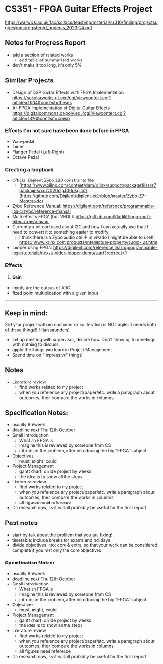 # CS351 - FPGA Guitar Effects Project
https://warwick.ac.uk/fac/sci/dcs/teaching/material/cs310/finding/projectsuggestions/registered_projects_2023-24.pdf

## Notes for Progress Report
- add a section of related works
  - add table of summarised works
- don't make it too long, it's only 5%

## Similar Projects
 * Design of DSP Guitar Effects with FPGA Implementation
https://scholarworks.rit.edu/cgi/viewcontent.cgi?article=11514&context=theses
 * An FPGA Implementation of Digital Guitar Effects
https://digitalcommons.calpoly.edu/cgi/viewcontent.cgi?article=1326&context=cpesp

### Effects I'm not sure have been done before in FPGA
 * Wah-pedal
 * Tuner
 * Flanger Pedal (Left-Right)
 * Octave Pedal

### Creating a loopback
- Official Digilent Zybo z20 constraints file 
  * [https://www.xilinx.com/content/dam/xilinx/support/packagefiles/z7packages/xc7z020clg400pkg.txt](https://github.com/Digilent/digilent-xdc/blob/master/Zybo-Z7-Master.xdc)
- Zybo Reference Manual: https://digilent.com/reference/programmable-logic/zybo/reference-manual
- Multi effects FPGA (but VHDL): https://github.com/Vladilit/fpga-multi-effect/tree/master
- Currently a bit confused about I2C and how I can actually use that: I need to convert it to something easier to modify
   * i think there is a Zybo audio ctrl IP in vivado I might be able to use!!! https://www.xilinx.com/products/intellectual-property/audio-i2s.html
- Looper using FPGA: https://digilent.com/reference/learn/programmable-logic/tutorials/nexys-video-looper-demo/start?redirect=1

### Effects
1. #### Gain
- inputs are the outpus of ADC
- fixed point multiplication with a given input


----

## Keep in mind:
3rd year project with no customer or no iteration is NOT agile: it needs both of those things!!!! (ian saunders)
  * set up meeting with supervisor, decide how. Don't show up to meetings with nothing to discuss
  * apply the things you learn in Project Management
  * Spend time on "impressive" things!

## Notes
* Literature review
  - find works related to my project
  - when you reference any project/paper/etc. write a paragraph about outcomes, then compare the works in columns
 
## Specification Notes:
  * usually 8h/week
  * deadline next Thu 12th October
* Small introduction:
  - What an FPGA is
  - imagine this is reviewed by someone from CS
  - introduce the problem, after introducing the big "FPGA" subject
* Objectives
  - must, might, could
* Project Management
  - gantt chart: divide project by weeks
  - the idea is to show all the steps
* Literature review
  - find works related to my project
  - when you reference any project/paper/etc. write a paragraph about outcomes, then compare the works in columns
  - all figures need reference
* Do research now, as it will all probably be useful for the final report

## Past notes
  * start by talk about the problem that you are fixing!
  * timetable: include breaks for exams and holidays
  * divide objectives into: core & extra, so that your work can be considered complete if you met only the core objectives
### Specification Notes:
  * usually 8h/week
  * deadline next Thu 12th October
* Small introduction:
  - What an FPGA is
  - imagine this is reviewed by someone from CS
  - introduce the problem, after introducing the big "FPGA" subject
* Objectives
  - must, might, could
* Project Management
  - gantt chart: divide project by weeks
  - the idea is to show all the steps
* Literature review
  - find works related to my project
  - when you reference any project/paper/etc. write a paragraph about outcomes, then compare the works in columns
  - all figures need reference
* Do research now, as it will all probably be useful for the final report
